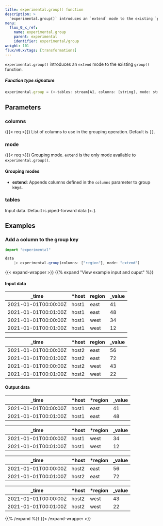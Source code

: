 ```yaml
---
title: experimental.group() function
description: >
  `experimental.group()` introduces an `extend` mode to the existing `group()` function.
menu:
  flux_0_x_ref:
    name: experimental.group
    parent: experimental
    identifier: experimental/group
weight: 101
flux/v0.x/tags: [transformations]
---
```


<!------------------------------------------------------------------------------

IMPORTANT: This page was generated from comments in the Flux source code. Any
edits made directly to this page will be overwritten the next time the
documentation is generated. 

To make updates to this documentation, update the function comments above the
function definition in the Flux source code:

https://github.com/influxdata/flux/blob/master/stdlib/experimental/experimental.flux#L172-L172

Contributing to Flux: https://github.com/influxdata/flux#contributing
Fluxdoc syntax: https://github.com/influxdata/flux/blob/master/docs/fluxdoc.md

------------------------------------------------------------------------------->

`experimental.group()` introduces an `extend` mode to the existing `group()` function.



##### Function type signature

```js
experimental.group = (<-tables: stream[A], columns: [string], mode: string) => stream[A] where A: Record
```

## Parameters

### columns
({{< req >}})
List of columns to use in the grouping operation. Default is `[]`.



### mode
({{< req >}})
Grouping mode. `extend` is the only mode available to `experimental.group()`.

#### Grouping modes
- **extend**: Appends columns defined in the `columns` parameter to group keys.

### tables

Input data. Default is piped-forward data (`<-`).




## Examples

### Add a column to the group key

```js
import "experimental"

data
    |> experimental.group(columns: ["region"], mode: "extend")
```

{{< expand-wrapper >}}
{{% expand "View example input and ouput" %}}

#### Input data

| _time                | *host | region  | _value  |
| -------------------- | ----- | ------- | ------- |
| 2021-01-01T00:00:00Z | host1 | east    | 41      |
| 2021-01-01T00:01:00Z | host1 | east    | 48      |
| 2021-01-01T00:00:00Z | host1 | west    | 34      |
| 2021-01-01T00:01:00Z | host1 | west    | 12      |

| _time                | *host | region  | _value  |
| -------------------- | ----- | ------- | ------- |
| 2021-01-01T00:00:00Z | host2 | east    | 56      |
| 2021-01-01T00:01:00Z | host2 | east    | 72      |
| 2021-01-01T00:00:00Z | host2 | west    | 43      |
| 2021-01-01T00:01:00Z | host2 | west    | 22      |


#### Output data

| _time                | *host | *region | _value  |
| -------------------- | ----- | ------- | ------- |
| 2021-01-01T00:00:00Z | host1 | east    | 41      |
| 2021-01-01T00:01:00Z | host1 | east    | 48      |

| _time                | *host | *region | _value  |
| -------------------- | ----- | ------- | ------- |
| 2021-01-01T00:00:00Z | host1 | west    | 34      |
| 2021-01-01T00:01:00Z | host1 | west    | 12      |

| _time                | *host | *region | _value  |
| -------------------- | ----- | ------- | ------- |
| 2021-01-01T00:00:00Z | host2 | east    | 56      |
| 2021-01-01T00:01:00Z | host2 | east    | 72      |

| _time                | *host | *region | _value  |
| -------------------- | ----- | ------- | ------- |
| 2021-01-01T00:00:00Z | host2 | west    | 43      |
| 2021-01-01T00:01:00Z | host2 | west    | 22      |

{{% /expand %}}
{{< /expand-wrapper >}}
